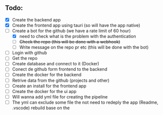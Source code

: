 ## Todo:

- [X] Create the backend app
- [X] Create the frontend app using tauri (so will have the app native)
- [ ] Create a bot for the github (we have a rate limit of 60 hour)
  - [X] need to check what is the problem with the authentication
  - [ ] ~~Check the repo (this will be done with a webhook)~~
  - [ ] Write message on the repo pr etc (this will be done with the bot)
- [ ] Login with github
- [ ] Get the repo
- [ ] Create database and connect to it (Docker)
- [ ] Conect de github form frontend to the backend
- [ ] Create the docker for the backend
- [ ] Retrive data from the github (projects and other)
- [ ] Create an install for the frontend app
- [ ] Create the docker for the ui app
- [ ] Will wanna add yml file for creating the pipeline
- [ ] The yml can exclude some file the not need to redeply the app (Readme, .vscode) rebuild base on the
